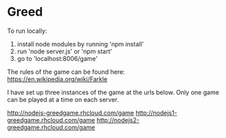# Greed

To run locally:  

1) install node modules by running 'npm install'
2) run 'node server.js' or 'npm start'
3) go to 'localhost:8006/game'

The rules of the game can be found here: https://en.wikipedia.org/wiki/Farkle

I have set up three instances of the game at the urls below. Only one game can be played at a time on each server.

http://nodejs-greedgame.rhcloud.com/game
http://nodejs1-greedgame.rhcloud.com/game
http://nodejs2-greedgame.rhcloud.com/game
